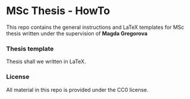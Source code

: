 # MSc Thesis - HowTo

This repo contains the general instructions and LaTeX templates for MSc thesis written under the supervision of **Magda Gregorova**

### Thesis template

Thesis shall we written in LaTeX.

### License

All material in this repo is provided under the CC0 license.

